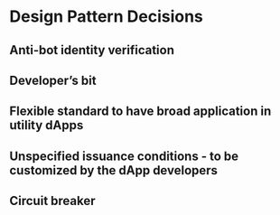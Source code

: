 # Design Pattern Decisions

## Anti-bot identity verification 

## Developer’s bit

## Flexible standard to have broad application in utility dApps

## Unspecified issuance conditions - to be customized by the dApp developers

## Circuit breaker



